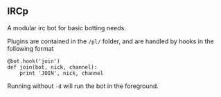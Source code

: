 IRCp
----

A modular irc bot for basic botting needs.

Plugins are contained in the `/pl/` folder, and are handled by hooks in the following format

    @bot.hook('join')
    def join(bot, nick, channel):
        print 'JOIN', nick, channel
        
Running without `-d` will run the bot in the foreground.